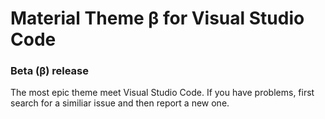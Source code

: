 
# Material Theme β for Visual Studio Code
### Beta (β) release

The most epic theme meet Visual Studio Code. If you have problems, first search for a similiar issue and then report a new one.
